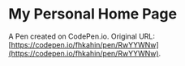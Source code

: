 # My Personal Home Page 

A Pen created on CodePen.io. Original URL: [https://codepen.io/fhkahin/pen/RwYYWNw](https://codepen.io/fhkahin/pen/RwYYWNw).

